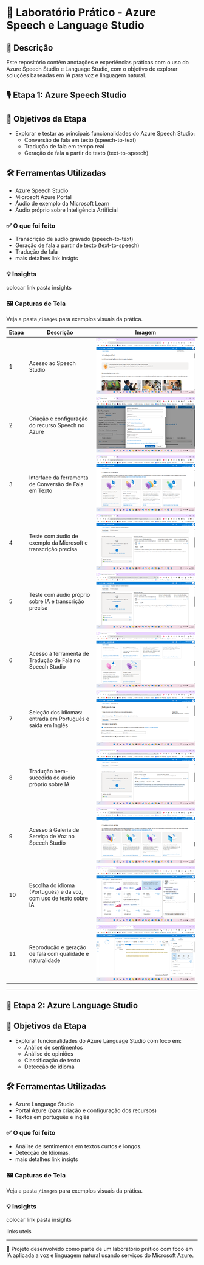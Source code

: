 # 🧪 Laboratório Prático - Azure Speech e Language Studio

## 📝 Descrição
Este repositório contém anotações e experiências práticas com o uso do Azure Speech Studio e Language Studio, com o objetivo de explorar soluções baseadas em IA para voz e linguagem natural.

## 🎙️ Etapa 1: Azure Speech Studio

## 🎯 Objetivos da Etapa
- Explorar e testar as principais funcionalidades do Azure Speech Studio:
  - Conversão de fala em texto (speech-to-text)
  - Tradução de fala em tempo real
  - Geração de fala a partir de texto (text-to-speech)

## 🛠️ Ferramentas Utilizadas
- Azure Speech Studio
- Microsoft Azure Portal
- Áudio de exemplo da Microsoft Learn
- Áudio próprio sobre Inteligência Artificial

### ✅ O que foi feito
- Transcrição de áudio gravado (speech-to-text)
- Geração de fala a partir de texto (text-to-speech)
- Tradução de fala
- mais detalhes link insigts

### 💡 Insights
colocar link pasta insights

### 🖼️ Capturas de Tela
Veja a pasta `/images` para exemplos visuais da prática.

| Etapa | Descrição | Imagem |
|-------|-----------|--------|
| 1     | Acesso ao Speech Studio | ![Acesso ao Speech Studio](images/etapa-1-speech-studio/01-acesso-speech-studio.png) |
| 2     | Criação e configuração do recurso Speech no Azure | ![Criação do recurso Speech](images/etapa-1-speech-studio/02-criacao-recurso-speech.png) |
| 3     | Interface da ferramenta de Conversão de Fala em Texto | ![Interface Speech to Text](images/etapa-1-speech-studio/03-interface-speech-to-text.png) |
| 4     | Teste com áudio de exemplo da Microsoft e transcrição precisa | ![Teste com áudio exemplo](images/etapa-1-speech-studio/04-audio-exemplo-microsoft.png) |
| 5     | Teste com áudio próprio sobre IA e transcrição precisa | ![Áudio próprio utilizado](images/etapa-1-speech-studio/05-audio-proprio-ia.png) |
| 6     | Acesso à ferramenta de Tradução de Fala no Speech Studio | ![Acesso à ferramenta de tradução](images/etapa-1-speech-studio/06-acesso-traducao.png) |
| 7     | Seleção dos idiomas: entrada em Português e saída em Inglês | ![Seleção de idiomas](images/etapa-1-speech-studio/07-selecao-idiomas.png) |
| 8     | Tradução bem-sucedida do áudio próprio sobre IA | ![Tradução realizada](images/etapa-1-speech-studio/08-traducao-realizada.png) |
| 9     | Acesso à Galeria de Serviço de Voz no Speech Studio | ![Acesso à galeria de voz](images/etapa-1-speech-studio/09-acesso-galeria-voz.png) |
| 10    | Escolha do idioma (Português) e da voz, com uso de texto sobre IA | ![Escolha de idioma e voz](images/etapa-1-speech-studio/10-escolha-idioma-voz.png) |
| 11    | Reprodução e geração de fala com qualidade e naturalidade | ![Geração da fala](images/etapa-1-speech-studio/11-geracao-fala.png) 

---

## 🧠 Etapa 2: Azure Language Studio

## 🎯 Objetivos da Etapa
- Explorar funcionalidades do Azure Language Studio com foco em:
  - Análise de sentimentos
  - Análise de opiniões
  - Classificação de texto
  - Detecção de idioma

## 🛠️ Ferramentas Utilizadas
- Azure Language Studio
- Portal Azure (para criação e configuração dos recursos)
- Textos em português e inglês 

### ✅ O que foi feito
- Análise de sentimentos em textos curtos e longos.
- Detecção de Idiomas.
- mais detalhes link insigts

### 🖼️ Capturas de Tela
Veja a pasta `/images` para exemplos visuais da prática.

### 💡 Insights
colocar link pasta insights

links uteis

---

📌 Projeto desenvolvido como parte de um laboratório prático com foco em IA aplicada a voz e linguagem natural usando serviços do Microsoft Azure.
